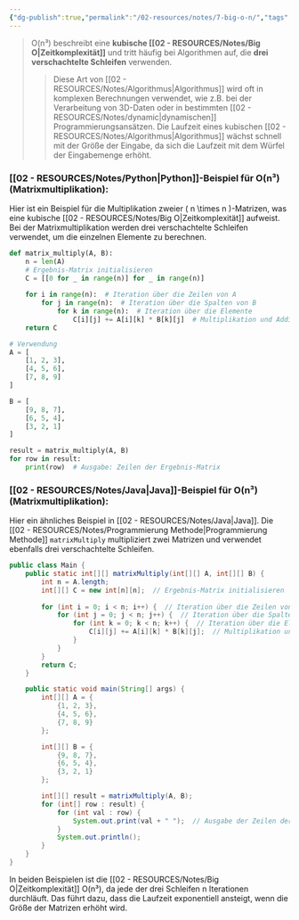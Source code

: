 ```yaml
---
{"dg-publish":true,"permalink":"/02-resources/notes/7-big-o-n/","tags":["code/time-complexity","code/python","code/java"],"updated":"2025-03-19T12:10:49.793+01:00"}
---
```


<style> .container {font-family: sans-serif; text-align: center;} .button-wrapper button {z-index: 1;height: 40px; width: 100px; margin: 10px;padding: 5px;} .excalidraw .App-menu_top .buttonList { display: flex;} .excalidraw-wrapper { height: 800px; margin: 50px; position: relative;} :root[dir="ltr"] .excalidraw .layer-ui__wrapper .zen-mode-transition.App-menu_bottom--transition-left {transform: none;} </style><script src="https://cdn.jsdelivr.net/npm/react@17/umd/react.production.min.js"></script><script src="https://cdn.jsdelivr.net/npm/react-dom@17/umd/react-dom.production.min.js"></script><script type="text/javascript" src="https://cdn.jsdelivr.net/npm/@excalidraw/excalidraw@0/dist/excalidraw.production.min.js"></script><div id="O(n³)_2024-10-31_2054.56.excalidraw.md1"></div><script>(function(){const InitialData={"type":"excalidraw","version":2,"source":"https://github.com/zsviczian/obsidian-excalidraw-plugin/releases/tag/2.5.2","elements":[{"type":"line","version":86,"versionNonce":441871296,"index":"a0","isDeleted":false,"id":"mgCzgQgqadp0EQRf7-VIr","fillStyle":"solid","strokeWidth":4,"strokeStyle":"solid","roughness":2,"opacity":100,"angle":0,"x":-368.74055497858546,"y":-324.9179678509385,"strokeColor":"#1e1e1e","backgroundColor":"transparent","width":3,"height":573,"seed":1150826560,"groupIds":[],"frameId":null,"roundness":{"type":2},"boundElements":[],"updated":1730404498049,"link":null,"locked":false,"startBinding":null,"endBinding":null,"lastCommittedPoint":null,"startArrowhead":null,"endArrowhead":null,"points":[[0,0],[3,573]]},{"type":"line","version":133,"versionNonce":605221824,"index":"a1","isDeleted":false,"id":"TQs_WCRZowZGwKF_id06K","fillStyle":"solid","strokeWidth":4,"strokeStyle":"solid","roughness":2,"opacity":100,"angle":0,"x":-364.74055497858546,"y":250.08203214906155,"strokeColor":"#1e1e1e","backgroundColor":"transparent","width":722,"height":10,"seed":761737280,"groupIds":[],"frameId":null,"roundness":{"type":2},"boundElements":[],"updated":1730404498049,"link":null,"locked":false,"startBinding":null,"endBinding":null,"lastCommittedPoint":null,"startArrowhead":null,"endArrowhead":null,"points":[[0,0],[722,-10]]},{"type":"line","version":89,"versionNonce":1425963968,"index":"a2","isDeleted":false,"id":"b1VLADR96JZcL0USSM_9o","fillStyle":"solid","strokeWidth":4,"strokeStyle":"solid","roughness":2,"opacity":100,"angle":0,"x":-390.74055497858546,"y":-289.9179678509385,"strokeColor":"#1e1e1e","backgroundColor":"transparent","width":19,"height":35,"seed":295118912,"groupIds":[],"frameId":null,"roundness":{"type":2},"boundElements":[],"updated":1730404498049,"link":null,"locked":false,"startBinding":null,"endBinding":null,"lastCommittedPoint":null,"startArrowhead":null,"endArrowhead":null,"points":[[0,0],[19,-35]]},{"type":"line","version":28,"versionNonce":1866007488,"index":"a3","isDeleted":false,"id":"5qj2BQuR8qaznHRlW9mli","fillStyle":"solid","strokeWidth":4,"strokeStyle":"solid","roughness":2,"opacity":100,"angle":0,"x":-368.74055497858546,"y":-323.9179678509385,"strokeColor":"#1e1e1e","backgroundColor":"transparent","width":16,"height":24,"seed":1560813632,"groupIds":[],"frameId":null,"roundness":{"type":2},"boundElements":[],"updated":1730404498049,"link":null,"locked":false,"startBinding":null,"endBinding":null,"lastCommittedPoint":null,"startArrowhead":null,"endArrowhead":null,"points":[[0,0],[16,24]]},{"type":"line","version":8,"versionNonce":1893895104,"index":"a4","isDeleted":false,"id":"q0jat673AKcfvVH4gMk6t","fillStyle":"solid","strokeWidth":4,"strokeStyle":"solid","roughness":2,"opacity":100,"angle":0,"x":356.25944502141454,"y":238.08203214906155,"strokeColor":"#1e1e1e","backgroundColor":"transparent","width":25,"height":11,"seed":2140805184,"groupIds":[],"frameId":null,"roundness":{"type":2},"boundElements":[],"updated":1730404498049,"link":null,"locked":false,"startBinding":null,"endBinding":null,"lastCommittedPoint":null,"startArrowhead":null,"endArrowhead":null,"points":[[0,0],[-25,-11]]},{"type":"line","version":14,"versionNonce":337318848,"index":"a5","isDeleted":false,"id":"hA3pdUNBlq-egNVKQuP6M","fillStyle":"solid","strokeWidth":4,"strokeStyle":"solid","roughness":2,"opacity":100,"angle":0,"x":357.25944502141454,"y":240.08203214906155,"strokeColor":"#1e1e1e","backgroundColor":"transparent","width":20,"height":14,"seed":1831669824,"groupIds":[],"frameId":null,"roundness":{"type":2},"boundElements":[],"updated":1730404498049,"link":null,"locked":false,"startBinding":null,"endBinding":null,"lastCommittedPoint":null,"startArrowhead":null,"endArrowhead":null,"points":[[0,0],[-20,14]]},{"type":"text","version":97,"versionNonce":1052928064,"index":"a6","isDeleted":false,"id":"DsLoDPCw","fillStyle":"solid","strokeWidth":4,"strokeStyle":"solid","roughness":2,"opacity":100,"angle":0,"x":-73.74055497858546,"y":250.08203214906155,"strokeColor":"#1e1e1e","backgroundColor":"transparent","width":166.18069458007812,"height":37.800000000000004,"seed":497092672,"groupIds":[],"frameId":null,"roundness":null,"boundElements":[],"updated":1730404498051,"link":null,"locked":false,"fontSize":28,"fontFamily":6,"text":"Input Size (n)","rawText":"Input Size (n)","textAlign":"left","verticalAlign":"top","containerId":null,"originalText":"Input Size (n)","autoResize":true,"lineHeight":1.35},{"type":"text","version":112,"versionNonce":1395080128,"index":"a7","isDeleted":false,"id":"qLaL7WXV","fillStyle":"solid","strokeWidth":4,"strokeStyle":"solid","roughness":2,"opacity":100,"angle":4.723593972811037,"x":-437.2462705162005,"y":-137.4181136723078,"strokeColor":"#1e1e1e","backgroundColor":"transparent","width":63.63618469238281,"height":37.800000000000004,"seed":215351360,"groupIds":[],"frameId":null,"roundness":null,"boundElements":[],"updated":1730404498051,"link":null,"locked":false,"fontSize":28,"fontFamily":6,"text":"Time","rawText":"Time","textAlign":"left","verticalAlign":"top","containerId":null,"originalText":"Time","autoResize":true,"lineHeight":1.35},{"type":"arrow","version":334,"versionNonce":992757824,"index":"aE","isDeleted":false,"id":"LlyN2gd8MjhuAM8ay8YnA","fillStyle":"solid","strokeWidth":4,"strokeStyle":"solid","roughness":0,"opacity":100,"angle":0,"x":-359.28879310344826,"y":244.07031249999994,"strokeColor":"#1e1e1e","backgroundColor":"transparent","width":331.0344827586206,"height":526.206896551724,"seed":1642383424,"groupIds":[],"frameId":null,"roundness":{"type":2},"boundElements":[],"updated":1730404498051,"link":null,"locked":false,"startBinding":null,"endBinding":null,"lastCommittedPoint":null,"startArrowhead":null,"endArrowhead":"arrow","points":[[0,0],[236.55172413793093,-315.8620689655172],[331.0344827586206,-526.206896551724]]},{"type":"text","version":105,"versionNonce":315317184,"index":"aF","isDeleted":false,"id":"cHXzRt6a","fillStyle":"solid","strokeWidth":4,"strokeStyle":"solid","roughness":0,"opacity":100,"angle":5.181153299986048,"x":-133.97224553399883,"y":-179.78594705349707,"strokeColor":"#1e1e1e","backgroundColor":"transparent","width":78.56085205078125,"height":21.6,"seed":312590400,"groupIds":[],"frameId":null,"roundness":null,"boundElements":[],"updated":1730404498051,"link":"[[O(n³)\|O(n³)]]","locked":false,"fontSize":16,"fontFamily":6,"text":"📍[[O(n³)\|O(n³)]]","rawText":"[[O(n³)\|O(n³)]]","textAlign":"left","verticalAlign":"top","containerId":null,"originalText":"📍[[O(n³)\|O(n³)]]","autoResize":true,"lineHeight":1.35},{"type":"arrow","version":115,"versionNonce":853737536,"index":"a8","isDeleted":true,"id":"-_OGefMpBE-4SoahAjGXs","fillStyle":"solid","strokeWidth":4,"strokeStyle":"solid","roughness":0,"opacity":100,"angle":0,"x":-363.3612446337579,"y":243.18548042492364,"strokeColor":"#2f9e44","backgroundColor":"transparent","width":684,"height":13,"seed":984348736,"groupIds":[],"frameId":null,"roundness":{"type":2},"boundElements":[],"updated":1730404521795,"link":null,"locked":false,"startBinding":null,"endBinding":null,"lastCommittedPoint":null,"startArrowhead":null,"endArrowhead":"arrow","points":[[0,0],[684,-13]]},{"type":"text","version":91,"versionNonce":439970752,"index":"a9","isDeleted":true,"id":"QmUVKwWO","fillStyle":"solid","strokeWidth":4,"strokeStyle":"solid","roughness":2,"opacity":100,"angle":0,"x":217.98358295244896,"y":204.80617008009608,"strokeColor":"#2f9e44","backgroundColor":"transparent","width":62.496826171875,"height":21.6,"seed":721612864,"groupIds":[],"frameId":null,"roundness":null,"boundElements":[],"updated":1730404517678,"link":"[[O1\|O1]]","locked":false,"fontSize":16,"fontFamily":6,"text":"📍[[O1\|O1]]","rawText":"[[O1\|O1]]","textAlign":"left","verticalAlign":"top","containerId":null,"originalText":"📍[[O1\|O1]]","autoResize":true,"lineHeight":1.35},{"type":"arrow","version":244,"versionNonce":1027713984,"index":"aA","isDeleted":true,"id":"bOPn_3JXJEtrTtLhvV-0e","fillStyle":"solid","strokeWidth":4,"strokeStyle":"solid","roughness":0,"opacity":100,"angle":0,"x":-362.0474137931034,"y":246.13927801724134,"strokeColor":"#1971c2","backgroundColor":"transparent","width":701.3793103448274,"height":295.1724137931034,"seed":1706747968,"groupIds":[],"frameId":null,"roundness":{"type":2},"boundElements":[],"updated":1730404522805,"link":null,"locked":false,"startBinding":null,"endBinding":null,"lastCommittedPoint":null,"startArrowhead":null,"endArrowhead":"arrow","points":[[0,0],[701.3793103448274,-295.1724137931034]]},{"type":"text","version":154,"versionNonce":1043179584,"index":"aB","isDeleted":true,"id":"EtMzy4mo","fillStyle":"solid","strokeWidth":4,"strokeStyle":"solid","roughness":0,"opacity":100,"angle":5.826417420157298,"x":223.12954402128972,"y":-46.15075977271073,"strokeColor":"#1971c2","backgroundColor":"transparent","width":72.4808349609375,"height":21.6,"seed":1991499840,"groupIds":[],"frameId":null,"roundness":null,"boundElements":[],"updated":1730404506317,"link":"[[O(n)\|O(n)]]","locked":false,"fontSize":16,"fontFamily":6,"text":"📍[[O(n)\|O(n)]]","rawText":"[[O(n)\|O(n)]]","textAlign":"left","verticalAlign":"top","containerId":null,"originalText":"📍[[O(n)\|O(n)]]","autoResize":true,"lineHeight":1.35},{"type":"arrow","version":270,"versionNonce":1442599872,"index":"aC","isDeleted":true,"id":"8sQWkRHgIfRs7B0kTOTOL","fillStyle":"solid","strokeWidth":4,"strokeStyle":"solid","roughness":0,"opacity":100,"angle":0,"x":-362.0474137931034,"y":246.82893318965517,"strokeColor":"#2f9e44","backgroundColor":"transparent","width":436.551724137931,"height":514.4827586206895,"seed":1842206784,"groupIds":[],"frameId":null,"roundness":{"type":2},"boundElements":[],"updated":1730404504017,"link":null,"locked":false,"startBinding":null,"endBinding":null,"lastCommittedPoint":null,"startArrowhead":null,"endArrowhead":"arrow","points":[[0,0],[304.13793103448273,-269.6551724137931],[436.551724137931,-514.4827586206895]]},{"type":"text","version":107,"versionNonce":1550468032,"index":"aD","isDeleted":true,"id":"abWW12wH","fillStyle":"solid","strokeWidth":4,"strokeStyle":"solid","roughness":0,"opacity":100,"angle":5.237953054781757,"x":-20.34925415848744,"y":-209.5334267072389,"strokeColor":"#2f9e44","backgroundColor":"transparent","width":78.56085205078125,"height":21.6,"seed":1592315968,"groupIds":[],"frameId":null,"roundness":null,"boundElements":[],"updated":1730404502764,"link":"[[O(n²)\|O(n²)]]","locked":false,"fontSize":16,"fontFamily":6,"text":"📍[[O(n²)\|O(n²)]]","rawText":"[[O(n²)\|O(n²)]]","textAlign":"left","verticalAlign":"top","containerId":null,"originalText":"📍[[O(n²)\|O(n²)]]","autoResize":true,"lineHeight":1.35},{"type":"arrow","version":452,"versionNonce":981932096,"index":"aG","isDeleted":true,"id":"cOg4Lq2pW4JBwGwPBMAhL","fillStyle":"solid","strokeWidth":4,"strokeStyle":"solid","roughness":0,"opacity":100,"angle":0,"x":-359.9784482758621,"y":245.44962284482762,"strokeColor":"#e03131","backgroundColor":"transparent","width":704.1379310344827,"height":154.4827586206897,"seed":285194304,"groupIds":[],"frameId":null,"roundness":{"type":2},"boundElements":[],"updated":1730404519384,"link":null,"locked":false,"startBinding":null,"endBinding":null,"lastCommittedPoint":null,"startArrowhead":null,"endArrowhead":"arrow","points":[[0,0],[217.9310344827586,-125.5172413793104],[704.1379310344827,-154.4827586206897]]},{"type":"text","version":130,"versionNonce":2015460288,"index":"aH","isDeleted":true,"id":"rp9tOrgA","fillStyle":"solid","strokeWidth":4,"strokeStyle":"solid","roughness":0,"opacity":100,"angle":0,"x":215.61268472906386,"y":62.814154864531986,"strokeColor":"#e03131","backgroundColor":"transparent","width":99.79289245605469,"height":21.6,"seed":14594112,"groupIds":[],"frameId":null,"roundness":null,"boundElements":[],"updated":1730404518767,"link":"[[O(log n)\|O(log n)]]","locked":false,"fontSize":16,"fontFamily":6,"text":"📍[[O(log n)\|O(log n)]]","rawText":"[[O(log n)\|O(log n)]]","textAlign":"left","verticalAlign":"top","containerId":null,"originalText":"📍[[O(log n)\|O(log n)]]","autoResize":true,"lineHeight":1.35},{"type":"arrow","version":503,"versionNonce":1455942592,"index":"aI","isDeleted":true,"id":"gydUn8JsuOWAszqmrSfqW","fillStyle":"solid","strokeWidth":4,"strokeStyle":"solid","roughness":0,"opacity":100,"angle":0,"x":-358.59913793103453,"y":242.69100215517238,"strokeColor":"#f08c00","backgroundColor":"transparent","width":640.6896551724138,"height":431.03448275862064,"seed":169781312,"groupIds":[],"frameId":null,"roundness":{"type":2},"boundElements":[],"updated":1730404505630,"link":null,"locked":false,"startBinding":null,"endBinding":null,"lastCommittedPoint":null,"startArrowhead":null,"endArrowhead":"arrow","points":[[0,0],[321.3793103448275,-114.4827586206896],[640.6896551724138,-431.03448275862064]]},{"type":"text","version":109,"versionNonce":1011925056,"index":"aJ","isDeleted":true,"id":"FCSP6jKT","fillStyle":"solid","strokeWidth":4,"strokeStyle":"solid","roughness":0,"opacity":100,"angle":5.494143481980993,"x":152.20838060534857,"y":-149.5782647511142,"strokeColor":"#f08c00","backgroundColor":"transparent","width":113.12092590332031,"height":21.6,"seed":1486856256,"groupIds":[],"frameId":null,"roundness":null,"boundElements":[],"updated":1730404505018,"link":"[[O(n log n)\|O(n log n)]]","locked":false,"fontSize":16,"fontFamily":6,"text":"📍[[O(n log n)\|O(n log n)]]","rawText":"[[O(n log n)\|O(n log n)]]","textAlign":"left","verticalAlign":"top","containerId":null,"originalText":"📍[[O(n log n)\|O(n log n)]]","autoResize":true,"lineHeight":1.35},{"type":"arrow","version":193,"versionNonce":1188733888,"index":"aK","isDeleted":true,"id":"eU1uBXOOnMW1-0KNUqPma","fillStyle":"solid","strokeWidth":4,"strokeStyle":"solid","roughness":0,"opacity":100,"angle":0,"x":-354.46120689655174,"y":239.24272629310343,"strokeColor":"#e03131","backgroundColor":"transparent","width":213.1034482758621,"height":533.7931034482758,"seed":474060864,"groupIds":[],"frameId":null,"roundness":{"type":2},"boundElements":[],"updated":1730404512706,"link":null,"locked":false,"startBinding":null,"endBinding":null,"lastCommittedPoint":null,"startArrowhead":null,"endArrowhead":"arrow","points":[[0,0],[161.37931034482756,-277.24137931034477],[213.1034482758621,-533.7931034482758]]},{"type":"text","version":95,"versionNonce":183994432,"index":"aL","isDeleted":true,"id":"D70xAUen","fillStyle":"solid","strokeWidth":4,"strokeStyle":"solid","roughness":0,"opacity":100,"angle":4.85990474664134,"x":-214.31280099641276,"y":-227.7311854317358,"strokeColor":"#e03131","backgroundColor":"transparent","width":77.9678955078125,"height":21.6,"seed":149196864,"groupIds":[],"frameId":null,"roundness":null,"boundElements":[],"updated":1730404512140,"link":"[[O(2ⁿ)\|O(2ⁿ)]]","locked":false,"fontSize":16,"fontFamily":6,"text":"📍[[O(2ⁿ)\|O(2ⁿ)]]","rawText":"[[O(2ⁿ)\|O(2ⁿ)]]","textAlign":"left","verticalAlign":"top","containerId":null,"originalText":"📍[[O(2ⁿ)\|O(2ⁿ)]]","autoResize":true,"lineHeight":1.35},{"type":"arrow","version":95,"versionNonce":982006720,"index":"aM","isDeleted":true,"id":"cYyONxi3QyRFptKns_1n2","fillStyle":"solid","strokeWidth":4,"strokeStyle":"solid","roughness":0,"opacity":100,"angle":0,"x":-354.46120689655174,"y":242.69100215517238,"strokeColor":"#f08c00","backgroundColor":"transparent","width":76.55172413793105,"height":557.9310344827586,"seed":1449691200,"groupIds":[],"frameId":null,"roundness":{"type":2},"boundElements":[],"updated":1730404514049,"link":null,"locked":false,"startBinding":null,"endBinding":null,"lastCommittedPoint":null,"startArrowhead":null,"endArrowhead":"arrow","points":[[0,0],[59.31034482758622,-277.24137931034477],[76.55172413793105,-557.9310344827586]]},{"type":"text","version":128,"versionNonce":434729024,"index":"aN","isDeleted":true,"id":"b8Qe4tAt","fillStyle":"solid","strokeWidth":4,"strokeStyle":"solid","roughness":0,"opacity":100,"angle":4.8159130645368435,"x":-336.9226994827751,"y":-243.5744948633648,"strokeColor":"#f08c00","backgroundColor":"transparent","width":76.25685119628906,"height":21.6,"seed":1085112384,"groupIds":[],"frameId":null,"roundness":null,"boundElements":[],"updated":1730404513471,"link":"[[O(n!)\|O(n!)]]","locked":false,"fontSize":16,"fontFamily":6,"text":"📍[[O(n!)\|O(n!)]]","rawText":"[[O(n!)\|O(n!)]]","textAlign":"left","verticalAlign":"top","containerId":null,"originalText":"📍[[O(n!)\|O(n!)]]","autoResize":true,"lineHeight":1.35},{"type":"arrow","version":122,"versionNonce":1176376256,"index":"aO","isDeleted":true,"id":"lRsK_66dYbZ9H3a5dV2QX","fillStyle":"solid","strokeWidth":4,"strokeStyle":"solid","roughness":0,"opacity":100,"angle":0,"x":-356.53017241379314,"y":243.38065732758622,"strokeColor":"#1e1e1e","backgroundColor":"transparent","width":702.7586206896551,"height":224.82758620689657,"seed":127105088,"groupIds":[],"frameId":null,"roundness":{"type":2},"boundElements":[],"updated":1730404520098,"link":null,"locked":false,"startBinding":null,"endBinding":null,"lastCommittedPoint":null,"startArrowhead":null,"endArrowhead":"arrow","points":[[0,0],[702.7586206896551,-224.82758620689657]]},{"type":"text","version":85,"versionNonce":1362374720,"index":"aP","isDeleted":true,"id":"y60xxB9y","fillStyle":"solid","strokeWidth":4,"strokeStyle":"solid","roughness":0,"opacity":100,"angle":6.029878855035,"x":225.67209961326924,"y":17.531003174353998,"strokeColor":"#1e1e1e","backgroundColor":"transparent","width":81.2620849609375,"height":21.6,"seed":1861906496,"groupIds":[],"frameId":null,"roundness":null,"boundElements":[],"updated":1730404517678,"link":"[[O(√n)\|O(√n)]]","locked":false,"fontSize":16,"fontFamily":6,"text":"📍[[O(√n)\|O(√n)]]","rawText":"[[O(√n)\|O(√n)]]","textAlign":"left","verticalAlign":"top","containerId":null,"originalText":"📍[[O(√n)\|O(√n)]]","autoResize":true,"lineHeight":1.35}],"appState":{"theme":"dark","viewBackgroundColor":"#ffffff","currentItemStrokeColor":"#1e1e1e","currentItemBackgroundColor":"transparent","currentItemFillStyle":"solid","currentItemStrokeWidth":2,"currentItemStrokeStyle":"solid","currentItemRoughness":1,"currentItemOpacity":100,"currentItemFontFamily":5,"currentItemFontSize":20,"currentItemTextAlign":"left","currentItemStartArrowhead":null,"currentItemEndArrowhead":"arrow","currentItemArrowType":"round","scrollX":377.625,"scrollY":453.7890625,"zoom":{"value":1},"currentItemRoundness":"round","gridSize":20,"gridStep":5,"gridModeEnabled":false,"gridColor":{"Bold":"rgba(217, 217, 217, 0.5)","Regular":"rgba(230, 230, 230, 0.5)"},"currentStrokeOptions":null,"frameRendering":{"enabled":true,"clip":true,"name":true,"outline":true},"objectsSnapModeEnabled":false,"activeTool":{"type":"selection","customType":null,"locked":false,"lastActiveTool":null}},"files":{}};InitialData.scrollToContent=true;App=()=>{const e=React.useRef(null),t=React.useRef(null),[n,i]=React.useState({width:void 0,height:void 0});return React.useEffect(()=>{i({width:t.current.getBoundingClientRect().width,height:t.current.getBoundingClientRect().height});const e=()=>{i({width:t.current.getBoundingClientRect().width,height:t.current.getBoundingClientRect().height})};return window.addEventListener("resize",e),()=>window.removeEventListener("resize",e)},[t]),React.createElement(React.Fragment,null,React.createElement("div",{className:"excalidraw-wrapper",ref:t},React.createElement(ExcalidrawLib.Excalidraw,{ref:e,width:n.width,height:n.height,initialData:InitialData,viewModeEnabled:!0,zenModeEnabled:!0,gridModeEnabled:!1})))},excalidrawWrapper=document.getElementById("O(n³)_2024-10-31_2054.56.excalidraw.md1");ReactDOM.render(React.createElement(App),excalidrawWrapper);})();</script>
>O(n³) beschreibt eine **kubische [[02 - RESOURCES/Notes/Big O\|Zeitkomplexität]]** und tritt häufig bei Algorithmen auf, die **drei verschachtelte Schleifen** verwenden. 
>>Diese Art von [[02 - RESOURCES/Notes/Algorithmus\|Algorithmus]] wird oft in komplexen Berechnungen verwendet, wie z.B. bei der Verarbeitung von 3D-Daten oder in bestimmten [[02 - RESOURCES/Notes/dynamic\|dynamischen]] Programmierungsansätzen. Die Laufzeit eines kubischen [[02 - RESOURCES/Notes/Algorithmus\|Algorithmus]] wächst schnell mit der Größe der Eingabe, da sich die Laufzeit mit dem Würfel der Eingabemenge erhöht.

### [[02 - RESOURCES/Notes/Python\|Python]]-Beispiel für O(n³) (Matrixmultiplikation):
Hier ist ein Beispiel für die Multiplikation zweier \( n \times n \)-Matrizen, was eine kubische [[02 - RESOURCES/Notes/Big O\|Zeitkomplexität]] aufweist. Bei der Matrixmultiplikation werden drei verschachtelte Schleifen verwendet, um die einzelnen Elemente zu berechnen.

```python
def matrix_multiply(A, B):
    n = len(A)
    # Ergebnis-Matrix initialisieren
    C = [[0 for _ in range(n)] for _ in range(n)]
    
    for i in range(n):  # Iteration über die Zeilen von A
        for j in range(n):  # Iteration über die Spalten von B
            for k in range(n):  # Iteration über die Elemente
                C[i][j] += A[i][k] * B[k][j]  # Multiplikation und Addition
    return C

# Verwendung
A = [
    [1, 2, 3],
    [4, 5, 6],
    [7, 8, 9]
]

B = [
    [9, 8, 7],
    [6, 5, 4],
    [3, 2, 1]
]

result = matrix_multiply(A, B)
for row in result:
    print(row)  # Ausgabe: Zeilen der Ergebnis-Matrix
```

### [[02 - RESOURCES/Notes/Java\|Java]]-Beispiel für O(n³) (Matrixmultiplikation):
Hier ein ähnliches Beispiel in [[02 - RESOURCES/Notes/Java\|Java]]. Die [[02 - RESOURCES/Notes/Programmierung Methode\|Programmierung Methode]] `matrixMultiply` multipliziert zwei Matrizen und verwendet ebenfalls drei verschachtelte Schleifen.

```java
public class Main {
    public static int[][] matrixMultiply(int[][] A, int[][] B) {
        int n = A.length;
        int[][] C = new int[n][n];  // Ergebnis-Matrix initialisieren
        
        for (int i = 0; i < n; i++) {  // Iteration über die Zeilen von A
            for (int j = 0; j < n; j++) {  // Iteration über die Spalten von B
                for (int k = 0; k < n; k++) {  // Iteration über die Elemente
                    C[i][j] += A[i][k] * B[k][j];  // Multiplikation und Addition
                }
            }
        }
        return C;
    }

    public static void main(String[] args) {
        int[][] A = {
            {1, 2, 3},
            {4, 5, 6},
            {7, 8, 9}
        };

        int[][] B = {
            {9, 8, 7},
            {6, 5, 4},
            {3, 2, 1}
        };

        int[][] result = matrixMultiply(A, B);
        for (int[] row : result) {
            for (int val : row) {
                System.out.print(val + " ");  // Ausgabe der Zeilen der Ergebnis-Matrix
            }
            System.out.println();
        }
    }
}
```

In beiden Beispielen ist die [[02 - RESOURCES/Notes/Big O\|Zeitkomplexität]] O(n³), da jede der drei Schleifen n Iterationen durchläuft. Das führt dazu, dass die Laufzeit exponentiell ansteigt, wenn die Größe der Matrizen erhöht wird.